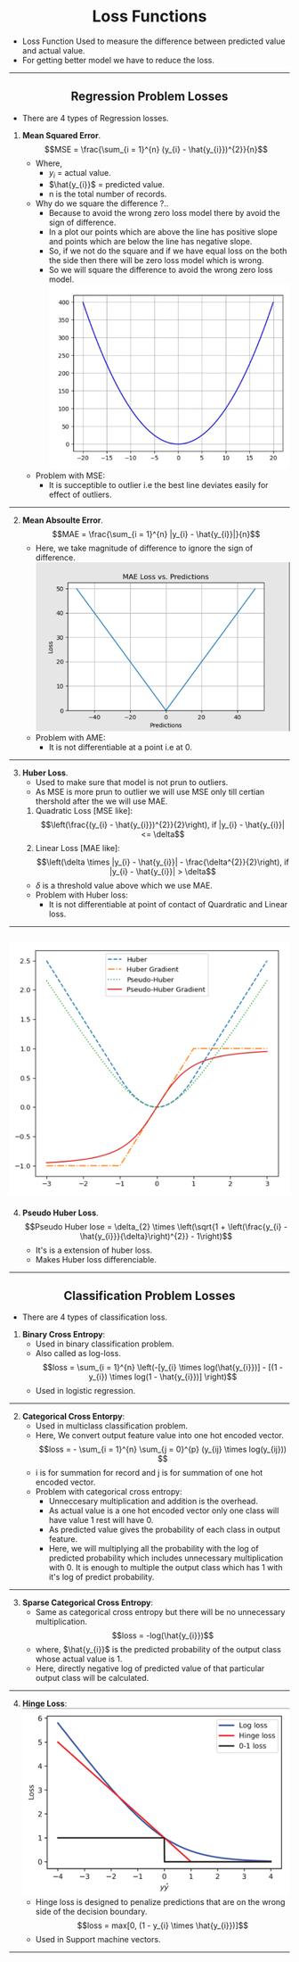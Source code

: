 <h1 align="center">Loss Functions</h1>

- Loss Function Used to measure the difference between predicted value and actual value.
- For getting better model we have to reduce the loss.

---

<h2 align="center">Regression Problem Losses</h2>  

- There are 4 types of Regression losses.

1. **Mean Squared Error**.
    $$MSE = \frac{\sum_{i = 1}^{n} (y_{i} - \hat{y_{i}})^{2}}{n}$$
    - Where, 
        - $y_{i}$ = actual value.
        - $\hat{y_{i}}$ = predicted value.
        - n is the total number of records.
    - Why do we square the difference ?..
        - Because to avoid the wrong zero loss model there by avoid the sign of difference.
        - In a plot our points which are above the line has positive slope and points which are below the line has negative slope.
        - So, if we not do the square and if we have equal loss on the both the side then there will be zero loss model which is wrong.
        - So we will square the difference to avoid the wrong zero loss model.
    ![Alt text](image.png)
    - Problem with MSE:
        - It is succeptible to outlier i.e the best line deviates easily for effect of outliers.

---

2. **Mean Absoulte Error**.
    $$MAE = \frac{\sum_{i = 1}^{n} |y_{i} - \hat{y_{i}}|}{n}$$
    - Here, we take magnitude of difference to ignore the sign of difference.
    ![Alt text](image-1.png)
    - Problem with AME:
        - It is not differentiable at a point i.e at 0.

---

3. **Huber Loss**.
    - Used to make sure that model is not prun to outliers.
    - As MSE is more prun to outlier we will use MSE only till certian thershold after the we will use MAE.
    1. Quadratic Loss [MSE like]:
    $$\left(\frac{(y_{i} - \hat{y_{i}})^{2}}{2}\right), if |y_{i} - \hat{y_{i}}| <= \delta$$
    2. Linear Loss [MAE like]:
    $$\left(\delta \times |y_{i} - \hat{y_{i}}| - \frac{\delta^{2}}{2}\right), if |y_{i} - \hat{y_{i}}| > \delta$$
    - $\delta$ is a threshold value above which we use MAE.
    - Problem with Huber loss:
        - It is not differentiable at point of contact of Quardratic and Linear loss.

---
![Alt text](image-3.png)
---

4. **Pseudo Huber Loss**.
    $$Pseudo Huber lose = \delta_{2} \times \left(\sqrt{1 + \left(\frac{y_{i} - \hat{y_{i}}}{\delta}\right)^{2}} - 1\right)$$
    - It's is a extension of huber loss.
    - Makes Huber loss differenciable.

---

<h2 align="center">Classification Problem Losses</h2>  

- There are 4 types of classification loss.

1. **Binary Cross Entropy**:
    - Used in binary classification problem.
    - Also called as log-loss.
    $$loss = \sum_{i = 1}^{n} \left(-[y_{i} \times log(\hat{y_{i}})] - [(1 - y_{i}) \times log(1 - \hat{y_{i}})] \right)$$
    - Used in logistic regression.

---

2. **Categorical Cross Entorpy**:
    - Used in multiclass classification problem.
    - Here, We convert output feature value into one hot encoded vector.
    $$loss = - \sum_{i = 1}^{n} \sum_{j = 0}^{p} (y_{ij} \times log(y_{ij})) $$
    - i is for summation for record and j is for summation of one hot encoded vector.
    - Problem with categorical cross entropy:
        - Unneccesary multiplication and addition is the overhead. 
        - As actual value is a one hot encoded vector only one class will have value 1 rest will have 0.
        - As predicted value gives the probability of each class in output feature.
        - Here, we will multiplying all the probability with the log of predicted probability which includes unnecessary multiplication with 0. It is enough to multiple the output class which has 1 with it's log of predict probability.

---

3. **Sparse Categorical Cross Entropy**:
    - Same as categorical cross entropy but there will be no unnecessary multiplication.
    $$loss = -log(\hat{y_{i}})$$
    - where, $\hat{y_{i}}$ is the predicted probability of the output class whose actual value is 1.
    - Here, directly negative log of predicted value of that particular output class will be calculated.

---

4. **Hinge Loss**:
    ![Alt text](image-4.png)
    - Hinge loss is designed to penalize predictions that are on the wrong side of the decision boundary.
    $$loss = max[0, (1 - y_{i} \times \hat{y_{i}})]$$
    - Used in Support machine vectors.

---
